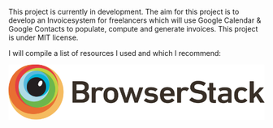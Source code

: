 This project is currently in development.
The aim for this project is to develop an Invoicesystem for freelancers which will use Google Calendar & Google Contacts to populate, compute and generate invoices.
This project is under MIT license.

I will compile a list of resources I used and which I recommend:

<a href="https://www.browserstack.com/"><img src="https://github.com/MessaoudiM/GCInvoiceSystem/blob/master/docs/Logo-01.svg"></a>
